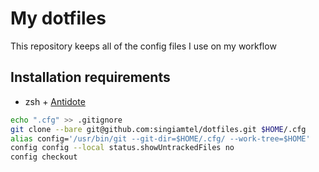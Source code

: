 # My dotfiles

This repository keeps all of the config files I use on my workflow

## Installation requirements

- zsh + [Antidote](https://antidote.sh/)

```bash
echo ".cfg" >> .gitignore
git clone --bare git@github.com:singiamtel/dotfiles.git $HOME/.cfg
alias config='/usr/bin/git --git-dir=$HOME/.cfg/ --work-tree=$HOME'
config config --local status.showUntrackedFiles no
config checkout
```
